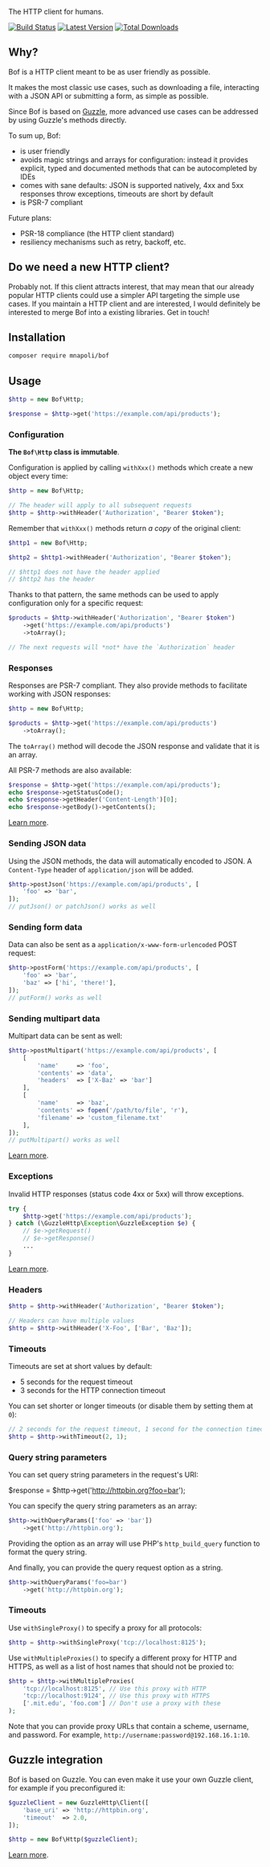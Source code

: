 The HTTP client for humans.

[![Build Status](https://img.shields.io/travis/com/PHP-DI/PHP-DI/master.svg?style=flat-square)](https://travis-ci.com/PHP-DI/PHP-DI)
[![Latest Version](https://img.shields.io/github/release/PHP-DI/PHP-DI.svg?style=flat-square)](https://packagist.org/packages/PHP-DI/php-di)
[![Total Downloads](https://img.shields.io/packagist/dt/PHP-DI/PHP-DI.svg?style=flat-square)](https://packagist.org/packages/PHP-DI/php-di)

## Why?

Bof is a HTTP client meant to be as user friendly as possible.

It makes the most classic use cases, such as downloading a file, interacting with a JSON API or submitting a form, as simple as possible.

Since Bof is based on [Guzzle](http://docs.guzzlephp.org/en/stable/overview.html), more advanced use cases can be addressed by using Guzzle's methods directly.

To sum up, Bof:

- is user friendly
- avoids magic strings and arrays for configuration: instead it provides explicit, typed and documented methods that can be autocompleted by IDEs
- comes with sane defaults: JSON is supported natively, 4xx and 5xx responses throw exceptions, timeouts are short by default
- is PSR-7 compliant

Future plans:

- PSR-18 compliance (the HTTP client standard)
- resiliency mechanisms such as retry, backoff, etc.

## Do we need a new HTTP client?

Probably not. If this client attracts interest, that may mean that our already popular HTTP clients could use a simpler API targeting the simple use cases. If you maintain a HTTP client and are interested, I would definitely be interested to merge Bof into a existing libraries. Get in touch!

## Installation

```bash
composer require mnapoli/bof
```

## Usage

```php
$http = new Bof\Http;

$response = $http->get('https://example.com/api/products');
```

### Configuration

**The `Bof\Http` class is immutable**.

Configuration is applied by calling `withXxx()` methods which create a new object every time:

```php
$http = new Bof\Http;

// The header will apply to all subsequent requests
$http = $http->withHeader('Authorization', "Bearer $token");
```

Remember that `withXxx()` methods return *a copy* of the original client:

```php
$http1 = new Bof\Http;

$http2 = $http1->withHeader('Authorization', "Bearer $token");

// $http1 does not have the header applied
// $http2 has the header
```

Thanks to that pattern, the same methods can be used to apply configuration only for a specific request:

```php
$products = $http->withHeader('Authorization', "Bearer $token")
    ->get('https://example.com/api/products')
    ->toArray();

// The next requests will *not* have the `Authorization` header
```

### Responses

Responses are PSR-7 compliant. They also provide methods to facilitate working with JSON responses:

```php
$http = new Bof\Http;

$products = $http->get('https://example.com/api/products')
    ->toArray();
```

The `toArray()` method will decode the JSON response and validate that it is an array.

All PSR-7 methods are also available:

```php
$response = $http->get('https://example.com/api/products');
echo $response->getStatusCode();
echo $response->getHeader('Content-Length')[0];
echo $response->getBody()->getContents();
```

[Learn more](http://docs.guzzlephp.org/en/stable/quickstart.html#using-responses).

### Sending JSON data

Using the JSON methods, the data will automatically encoded to JSON. A `Content-Type` header of `application/json` will be added.

```php
$http->postJson('https://example.com/api/products', [
    'foo' => 'bar',
]);
// putJson() or patchJson() works as well
```

### Sending form data

Data can also be sent as a `application/x-www-form-urlencoded` POST request:

```php
$http->postForm('https://example.com/api/products', [
    'foo' => 'bar',
    'baz' => ['hi', 'there!'],
]);
// putForm() works as well
```

### Sending multipart data

Multipart data can be sent as well:

```php
$http->postMultipart('https://example.com/api/products', [
    [
        'name'     => 'foo',
        'contents' => 'data',
        'headers'  => ['X-Baz' => 'bar']
    ],
    [
        'name'     => 'baz',
        'contents' => fopen('/path/to/file', 'r'),
        'filename' => 'custom_filename.txt'
    ],
]);
// putMultipart() works as well
```

[Learn more](http://docs.guzzlephp.org/en/stable/request-options.html#multipart).

### Exceptions

Invalid HTTP responses (status code 4xx or 5xx) will throw exceptions.

```php
try {
    $http->get('https://example.com/api/products');
} catch (\GuzzleHttp\Exception\GuzzleException $e) {
    // $e->getRequest()
    // $e->getResponse()
    ...
}
```

[Learn more](http://docs.guzzlephp.org/en/stable/quickstart.html#exceptions).

### Headers

```php
$http = $http->withHeader('Authorization', "Bearer $token");

// Headers can have multiple values
$http = $http->withHeader('X-Foo', ['Bar', 'Baz']);
```

### Timeouts

Timeouts are set at short values by default:

- 5 seconds for the request timeout
- 3 seconds for the HTTP connection timeout

You can set shorter or longer timeouts (or disable them by setting them at `0`):

```php
// 2 seconds for the request timeout, 1 second for the connection timeout
$http = $http->withTimeout(2, 1);
```

### Query string parameters

You can set query string parameters in the request's URI:

$response = $http->get('http://httpbin.org?foo=bar');

You can specify the query string parameters as an array:

```php
$http->withQueryParams(['foo' => 'bar'])
    ->get('http://httpbin.org');
```

Providing the option as an array will use PHP's `http_build_query` function to format the query string.

And finally, you can provide the query request option as a string.

```php
$http->withQueryParams('foo=bar')
    ->get('http://httpbin.org');
```

### Timeouts

Use `withSingleProxy()` to specify a proxy for all protocols:

```php
$http = $http->withSingleProxy('tcp://localhost:8125');
```

Use `withMultipleProxies()` to specify a different proxy for HTTP and HTTPS, as well as a list of host names that should not be proxied to:

```php
$http = $http->withMultipleProxies(
    'tcp://localhost:8125', // Use this proxy with HTTP 
    'tcp://localhost:9124', // Use this proxy with HTTPS
    ['.mit.edu', 'foo.com'] // Don't use a proxy with these
);
```

Note that you can provide proxy URLs that contain a scheme, username, and password. For example, `http://username:password@192.168.16.1:10`.

## Guzzle integration

Bof is based on Guzzle. You can even make it use your own Guzzle client, for example if you preconfigured it:

```php
$guzzleClient = new GuzzleHttp\Client([
    'base_uri' => 'http://httpbin.org',
    'timeout'  => 2.0,
]);

$http = new Bof\Http($guzzleClient);
```

[Learn more](http://docs.guzzlephp.org/en/stable/request-options.html).
